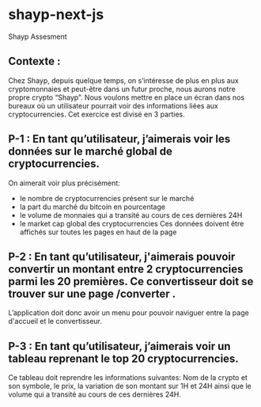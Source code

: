 # shayp-next-js
Shayp Assesment

## Contexte :
Chez Shayp, depuis quelque temps, on s’intéresse de plus en plus aux cryptomonnaies et peut-être dans un futur proche, nous aurons notre propre crypto “Shayp”.
Nous voulons mettre en place un écran dans nos bureaux où un utilisateur pourrait voir des informations liées aux cryptocurrencies.
Cet exercice est divisé en 3 parties.

## P-1 : En tant qu’utilisateur, j’aimerais voir les données sur le marché global de cryptocurrencies.
On aimerait voir plus précisément:
- le nombre de cryptocurrencies présent sur le marché
- la part du marché du bitcoin en pourcentage
- le volume de monnaies qui a transité au cours de ces dernières 24H
- le market cap global des cryptocurrencies
Ces données doivent être affichés sur toutes les pages en haut de la page

## P-2 : En tant qu’utilisateur, j'aimerais pouvoir convertir un montant entre 2 cryptocurrencies parmi les 20 premières. Ce convertisseur doit se trouver sur une page /converter .
L’application doit donc avoir un menu pour pouvoir naviguer entre la page d'accueil et le convertisseur.

## P-3 : En tant qu’utilisateur, j’aimerais voir un tableau reprenant le top 20 cryptocurrencies.
Ce tableau doit reprendre les informations suivantes: Nom de la crypto et son symbole, le prix, la variation de son montant sur 1H et 24H ainsi que le volume qui a transité au cours de ces dernières 24H.
